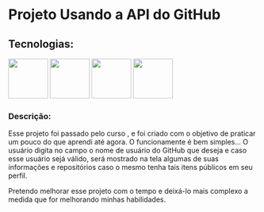 <h1>Projeto Usando a API do GitHub</h1>

<h2>Tecnologias:</h2>

<span><img src="https://cdn.jsdelivr.net/gh/devicons/devicon/icons/html5/html5-original.svg" width="80px"/></span>
<span><img src="https://cdn.jsdelivr.net/gh/devicons/devicon/icons/css3/css3-original.svg" width="80px"/></span>
<span><img src="https://cdn.jsdelivr.net/gh/devicons/devicon/icons/javascript/javascript-original.svg" width="80px"/></span>
<span><a href="https://docs.github.com/en/rest?apiVersion=2022-11-28" target="_blank"><img     src="https://cdn.jsdelivr.net/gh/devicons/devicon/icons/github/github-original.svg" width="80px"/></a></span>     

<section class="description">
    <h3>Descrição:</h3>
    <p>Esse projeto foi passado pelo curso <DevQuest>, e foi criado com o objetivo de praticar um pouco do que aprendi até agora. O funcionamente é bem simples... O usuário digita no campo o nome de usuário do GitHub que deseja e caso esse usuário sejá válido, será mostrado na tela algumas de suas informações e repositórios caso o mesmo tenha tais itens públicos em seu perfil.</p>
    <p>Pretendo melhorar esse projeto com o tempo e deixá-lo mais complexo a medida que for melhorando minhas habilidades.</p>
</section>

